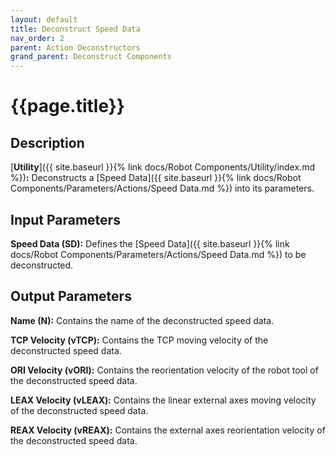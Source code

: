 ```yaml
---
layout: default
title: Deconstruct Speed Data
nav_order: 2
parent: Action Deconstructors
grand_parent: Deconstruct Components
---
```


# **{{page.title}}**

## **Description**

[**Utility**]({{ site.baseurl }}{% link docs/Robot Components/Utility/index.md %})**:** 
Deconstructs a [Speed Data]({{ site.baseurl }}{% link docs/Robot Components/Parameters/Actions/Speed Data.md %}) into its parameters.

## **Input Parameters**

**Speed Data (SD):** Defines the [Speed Data]({{ site.baseurl }}{% link docs/Robot Components/Parameters/Actions/Speed Data.md %}) to be deconstructed.

## **Output Parameters**

**Name (N):** Contains the name of the deconstructed speed data.

**TCP Velocity (vTCP):** Contains the TCP moving velocity of the deconstructed speed data.

**ORI Velocity (vORI):** Contains the reorientation velocity of the robot tool of the deconstructed speed data.

**LEAX Velocity (vLEAX):** Contains the linear external axes moving velocity of the deconstructed speed data.

**REAX Velocity (vREAX):** Contains the external axes reorientation velocity of the deconstructed speed data.